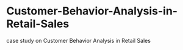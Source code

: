 # Customer-Behavior-Analysis-in-Retail-Sales
case study on Customer Behavior Analysis in Retail Sales
